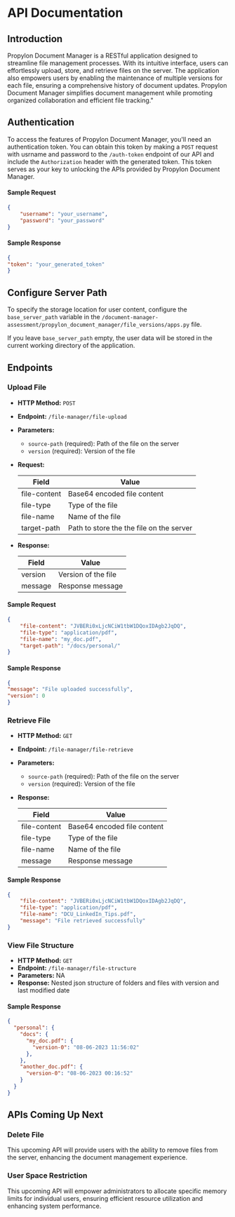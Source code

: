 # API Documentation

## Introduction

Propylon Document Manager is a RESTful application designed to streamline file management processes. With its 
intuitive interface, users can effortlessly upload, store, and retrieve files on the server. 
The application also empowers users by enabling the maintenance of multiple versions for each file, ensuring a 
comprehensive history of document updates. Propylon Document Manager simplifies document management while promoting 
organized collaboration and efficient file tracking."


## Authentication

To access the features of Propylon Document Manager, you'll need an authentication token. You can obtain this token by 
making a `POST` request with usrname and password to the `/auth-token` endpoint of our API and include the `Authorization` header with the 
generated token. This token serves as your key to unlocking the APIs provided by Propylon Document Manager.

#### Sample Request
```json
{
    "username": "your_username",
    "password": "your_password"
}
```

#### Sample Response
```json
{
"token": "your_generated_token"
}
```


[//]: # (## Base URL)

[//]: # ()
[//]: # (The base URL for all API endpoints is `https://api.example.com`.)

## Configure Server Path

To specify the storage location for user content, configure the `base_server_path` variable in the 
`/document-manager-assessment/propylon_document_manager/file_versions/apps.py` file.

If you leave `base_server_path` empty, the user data will be stored in the current working directory of the application.

## Endpoints

### Upload File

- **HTTP Method:** `POST`
- **Endpoint:** `/file-manager/file-upload`
- **Parameters:**
    - `source-path` (required): Path of the file on the server
    - `version` (required): Version of the file
- **Request:**

  | Field        | Value                               |
  |-------------------------------------|-----------------------------|
  | file-content | Base64 encoded file content         |
  | file-type    | Type of the file                    |
  | file-name    | Name of the file                    |
  | target-path            | Path to store the the file on the server |

- **Response:**

  | Field    | Value               |
  |----------|---------------------|
  | version  | Version of the file |
  | message  | Response message    |

#### Sample Request
```json
{
    "file-content": "JVBERi0xLjcNCiW1tbW1DQoxIDAgb2JqDQ",
    "file-type": "application/pdf",
    "file-name": "my_doc.pdf",
    "target-path": "/docs/personal/"
}
```

#### Sample Response
```json
{
"message": "File uploaded successfully",
"version": 0
}
```

### Retrieve File

- **HTTP Method:** `GET`
- **Endpoint:** `/file-manager/file-retrieve`
- **Parameters:**
    - `source-path` (required): Path of the file on the server
    - `version` (required): Version of the file
- **Response:**
    
    | Field        | Value                      |
    |----------------------------|--------------------------|
    | file-content | Base64 encoded file content |
    | file-type    | Type of the file           |
    | file-name    | Name of the file           |
    | message      | Response message           |

#### Sample Response
```json
{
    "file-content": "JVBERi0xLjcNCiW1tbW1DQoxIDAgb2JqDQ",
    "file-type": "application/pdf",
    "file-name": "DCU_LinkedIn_Tips.pdf",
    "message": "File retrieved successfully"
}
```

### View File Structure

- **HTTP Method:** `GET`
- **Endpoint:** `/file-manager/file-structure`
- **Parameters:** NA
- **Response:** Nested json structure of folders and files with version and last modified date

#### Sample Response

```json
{
  "personal": {
    "docs": {
      "my_doc.pdf": {
        "version-0": "08-06-2023 11:56:02"
      },
    },
    "another_doc.pdf": {
      "version-0": "08-06-2023 00:16:52"
    }
  }
}
```

## APIs Coming Up Next

### Delete File
This upcoming API will provide users with the ability to remove files from the server, enhancing the 
document management experience.

### User Space Restriction
This upcoming API will empower administrators to allocate specific memory limits for individual users, ensuring 
efficient resource utilization and enhancing system performance.